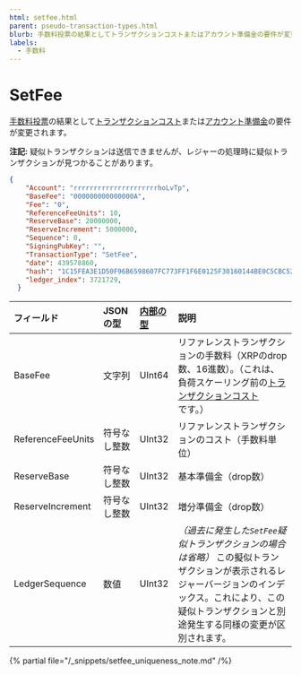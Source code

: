 ```yaml
---
html: setfee.html
parent: pseudo-transaction-types.html
blurb: 手数料投票の結果としてトランザクションコストまたはアカウント準備金の要件が変更されます。
labels:
  - 手数料
---
```

# SetFee

[手数料投票](../../../../concepts/consensus-protocol/fee-voting.md)の結果として[トランザクションコスト](../../../../concepts/transactions/transaction-cost.md)または[アカウント準備金](../../../../concepts/accounts/reserves.md)の要件が変更されます。

**注記:** 疑似トランザクションは送信できませんが、レジャーの処理時に疑似トランザクションが見つかることがあります。

```json
{
    "Account": "rrrrrrrrrrrrrrrrrrrrrhoLvTp",
    "BaseFee": "000000000000000A",
    "Fee": "0",
    "ReferenceFeeUnits": 10,
    "ReserveBase": 20000000,
    "ReserveIncrement": 5000000,
    "Sequence": 0,
    "SigningPubKey": "",
    "TransactionType": "SetFee",
    "date": 439578860,
    "hash": "1C15FEA3E1D50F96B6598607FC773FF1F6E0125F30160144BE0C5CBC52F5151B",
    "ledger_index": 3721729,
  }
```

| フィールド        | JSONの型          | [内部の型](../../binary-format.md)      | 説明               |
|:------------------|:-----------------|:------------------|:------------------|
| BaseFee | 文字列 | UInt64 | リファレンストランザクションの手数料（XRPのdrop数、16進数）。（これは、負荷スケーリング前の[トランザクションコスト](../../../../concepts/transactions/transaction-cost.md)です。） |
| ReferenceFeeUnits | 符号なし整数 | UInt32 | リファレンストランザクションのコスト（手数料単位） |
| ReserveBase | 符号なし整数 | UInt32 | 基本準備金（drop数） |
| ReserveIncrement | 符号なし整数 | UInt32 | 増分準備金（drop数） |
| LedgerSequence | 数値 | UInt32 | _（過去に発生した`SetFee`疑似トランザクションの場合は省略）_ この擬似トランザクションが表示されるレジャーバージョンのインデックス。これにより、この疑似トランザクションと別途発生する同様の変更が区別されます。 |

{% partial file="/_snippets/setfee_uniqueness_note.md" /%}
